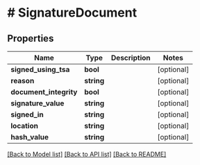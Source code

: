 # # SignatureDocument

## Properties

Name | Type | Description | Notes
------------ | ------------- | ------------- | -------------
**signed_using_tsa** | **bool** |  | [optional] 
**reason** | **string** |  | [optional] 
**document_integrity** | **bool** |  | [optional] 
**signature_value** | **string** |  | [optional] 
**signed_in** | **string** |  | [optional] 
**location** | **string** |  | [optional] 
**hash_value** | **string** |  | [optional] 

[[Back to Model list]](../../README.md#documentation-for-models) [[Back to API list]](../../README.md#documentation-for-api-endpoints) [[Back to README]](../../README.md)


